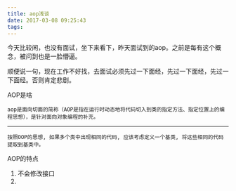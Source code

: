 ```yaml
---
title: aop浅谈
date: 2017-03-08 09:25:43
tags:
---
```

今天比较闲，也没有面试，坐下来看下，昨天面试到的aop。之前是每有这个概念，被问到也是一脸懵逼。

顺便说一句，现在工作不好找，去面试必须先过一下面经，先过一下面经，先过一下面经。否则肯定悲剧。

AOP是啥

    aop是面向切面的简称（AOP是指在运行时动态地将代码切入到类的指定方法、指定位置上的编程思想），是针对面向对象编程的补充。
-----
    按照OOP的思想, 如果多个类中出现相同的代码, 应该考虑定义一个基类, 将这些相同的代码提取到基类中。
    
AOP的特点

1. 不会修改接口
2. 